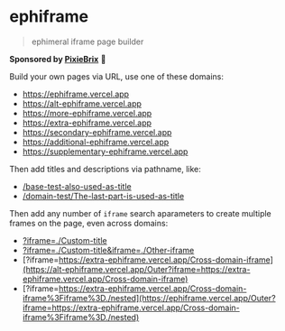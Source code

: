 # ephiframe

> ephimeral iframe page builder

**Sponsored by [PixieBrix](https://www.pixiebrix.com)** :tada:

Build your own pages via URL, use one of these domains:

- https://ephiframe.vercel.app
- https://alt-ephiframe.vercel.app
- https://more-ephiframe.vercel.app
- https://extra-ephiframe.vercel.app
- https://secondary-ephiframe.vercel.app
- https://additional-ephiframe.vercel.app
- https://supplementary-ephiframe.vercel.app

Then add titles and descriptions via pathname, like:

- [/base-test-also-used-as-title](https://ephiframe.vercel.app/base-test-also-used-as-title)
- [/domain-test/The-last-part-is-used-as-title](https://more-ephiframe.vercel.app/domain-test/The-last-part-is-used-as-title)

Then add any number of `iframe` search aparameters to create multiple frames on the page, even across domains:

- [?iframe=./Custom-title](https://more-ephiframe.vercel.app/Outer?iframe=./Custom-title)
- [?iframe=./Custom-title&iframe=./Other-iframe](https://extra-ephiframe.vercel.app/Outer?iframe=./Custom-title&iframe=./Other-iframe)
- [?iframe=https://extra-ephiframe.vercel.app/Cross-domain-iframe](https://alt-ephiframe.vercel.app/Outer?iframe=https://extra-ephiframe.vercel.app/Cross-domain-iframe)
- [?iframe=https://extra-ephiframe.vercel.app/Cross-domain-iframe%3Fiframe%3D./nested](https://ephiframe.vercel.app/Outer?iframe=https://extra-ephiframe.vercel.app/Cross-domain-iframe%3Fiframe%3D./nested)
